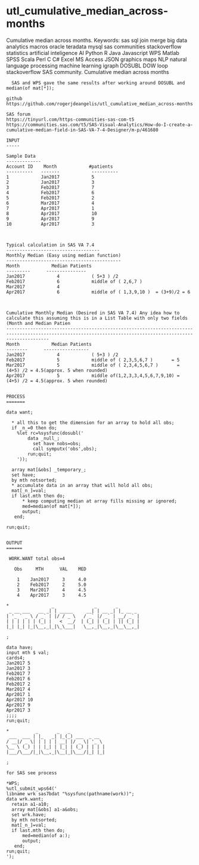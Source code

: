 # utl_cumulative_median_across-months
Cumulative median across months.  Keywords: sas sql join merge big data analytics macros oracle teradata mysql sas communities stackoverflow statistics artificial inteligence AI Python R Java Javascript WPS Matlab SPSS Scala Perl C C# Excel MS Access JSON graphics maps NLP natural language processing machine learning igraph DOSUBL DOW loop stackoverflow SAS community.
    Cumulative median across months

      SAS and WPS gave the same results after working around DOSUBL and  median(of mat[*]);

    github
    https://github.com/rogerjdeangelis/utl_cumulative_median_across-months

    SAS forum
    https://tinyurl.com/https-communities-sas-com-t5
    https://communities.sas.com/t5/SAS-Visual-Analytics/How-do-I-create-a-cumulative-median-field-in-SAS-VA-7-4-Designer/m-p/461680

    INPUT
    -----

    Sample Data
    -------------
    Account ID    Month            #patients
    ----------   -------            ----------
    1            Jan2017            5
    2            Jan2017            3
    3            Feb2017            7
    4            Feb2017            6
    5            Feb2017            2
    6            Mar2017            4
    7            Apr2017            1
    8            Apr2017            10
    9            Apr2017            9
    10           Apr2017            3



    Typical calculation in SAS VA 7.4
    -----------------------------------
    Monthly Median (Easy using median function)
    -------------------------------------------
    Month            Median Patients
    ---------      ---------------
    Jan2017            4            ( 5+3 ) /2
    Feb2017            6            middle of ( 2,6,7 )
    Mar2017            4
    Apr2017            6            middle of ( 1,3,9,10 )  = (3+9)/2 = 6



    Cumulative Monthly Median (Desired in SAS VA 7.4) Any idea how to calculate this assuming this is in a List Table with only two fields (Month and Median Patien
    ------------------------------------------------------------------------------------------------------------------------------------------------------------
    Month            Median Patients
    --------      -----------------
    Jan2017            4            ( 5+3 ) /2
    Feb2017            5            middle of ( 2,3,5,6,7 )       = 5
    Mar2017            5            middle of ( 2,3,4,5,6,7 )       = (4+5) /2 = 4.5(approx. 5 when rounded)
    Apr2017            5            middle of(1,2,3,3,4,5,6,7,9,10) = (4+5) /2 = 4.5(approx. 5 when rounded)


    PROCESS
    =======

    data want;

      * all this to get the dimension for an array to hold all obs;
      if _n_=0 then do;
        %let rc=%sysfunc(dosubl('
            data _null_;
              set have nobs=obs;
              call symputx('obs',obs);
            run;quit;
        '));

      array mat[&obs] _temporary_;
      set have;
      by mth notsorted;
      * accumulate data in an array that will hold all obs;
      mat[_n_]=val;
      if last.mth then do;
          * keep computing median at array fills missing ar ignored;
          med=median(of mat[*]);
          output;
       end;

    run;quit;


    OUTPUT
    ======

     WORK.WANT total obs=4

       Obs     MTH      VAL    MED

        1    Jan2017     3     4.0
        2    Feb2017     2     5.0
        3    Mar2017     4     4.5
        4    Apr2017     3     4.5

    *                _               _       _
     _ __ ___   __ _| | _____     __| | __ _| |_ __ _
    | '_ ` _ \ / _` | |/ / _ \   / _` |/ _` | __/ _` |
    | | | | | | (_| |   <  __/  | (_| | (_| | || (_| |
    |_| |_| |_|\__,_|_|\_\___|   \__,_|\__,_|\__\__,_|

    ;

    data have;
    input mth $ val;
    cards4;
    Jan2017 5
    Jan2017 3
    Feb2017 7
    Feb2017 6
    Feb2017 2
    Mar2017 4
    Apr2017 1
    Apr2017 10
    Apr2017 9
    Apr2017 3
    ;;;;
    run;quit;

    *          _       _   _
     ___  ___ | |_   _| |_(_) ___  _ __
    / __|/ _ \| | | | | __| |/ _ \| '_ \
    \__ \ (_) | | |_| | |_| | (_) | | | |
    |___/\___/|_|\__,_|\__|_|\___/|_| |_|

    ;

    for SAS see process

    *WPS;
    %utl_submit_wps64('
    libname wrk sas7bdat "%sysfunc(pathname(work))";
    data wrk.want;
      retain a1-a10;
      array mat[&obs] a1-a&obs;
      set wrk.have;
      by mth notsorted;
      mat[_n_]=val;
      if last.mth then do;
          med=median(of a:);
          output;
       end;
    run;quit;
    ');

